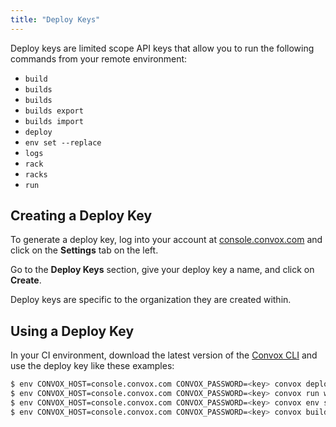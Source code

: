 ```yaml
---
title: "Deploy Keys"
---
```


Deploy keys are limited scope API keys that allow you to run the following commands from your remote environment:

* `build`
* `builds`
* `builds`
* `builds export`
* `builds import`
* `deploy`
* `env set --replace`
* `logs`
* `rack`
* `racks`
* `run`

## Creating a Deploy Key

To generate a deploy key, log into your account at [console.convox.com](https://console.convox.com) and click on the **Settings** tab on the left. 

Go to the **Deploy Keys** section, give your deploy key a name, and click on **Create**.

<div class="block-callout block-show-callout type-info" markdown="1">
Deploy keys are specific to the organization they are created within.
</div>

## Using a Deploy Key

In your CI environment, download the latest version of the [Convox CLI](/introduction/installation) and use the deploy key like these examples:

```sh
$ env CONVOX_HOST=console.convox.com CONVOX_PASSWORD=<key> convox deploy
$ env CONVOX_HOST=console.convox.com CONVOX_PASSWORD=<key> convox run web bin/migrate
$ env CONVOX_HOST=console.convox.com CONVOX_PASSWORD=<key> convox env set NODE_ENV=production FOO=bar ... --replace
$ env CONVOX_HOST=console.convox.com CONVOX_PASSWORD=<key> convox builds export <build ID> -a <app1> -r <rack1> | convox builds import -a <app2> -r <rack2>
```
